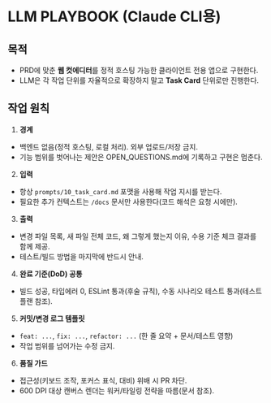 # LLM PLAYBOOK (Claude CLI용)

## 목적
- PRD에 맞춘 **웹 컷에디터**를 정적 호스팅 가능한 클라이언트 전용 앱으로 구현한다.
- LLM은 각 작업 단위를 자율적으로 확장하지 말고 **Task Card** 단위로만 진행한다.

## 작업 원칙
1) **경계**
- 백엔드 없음(정적 호스팅, 로컬 처리). 외부 업로드/저장 금지.
- 기능 범위를 벗어나는 제안은 OPEN_QUESTIONS.md에 기록하고 구현은 멈춘다.

2) **입력**
- 항상 `prompts/10_task_card.md` 포맷을 사용해 작업 지시를 받는다.
- 필요한 추가 컨텍스트는 `/docs` 문서만 사용한다(코드 해석은 요청 시에만).

3) **출력**
- 변경 파일 목록, 새 파일 전체 코드, 왜 그렇게 했는지 이유, 수용 기준 체크 결과를 함께 제공.
- 테스트/빌드 방법을 마지막에 반드시 안내.

4) **완료 기준(DoD) 공통**
- 빌드 성공, 타입에러 0, ESLint 통과(후술 규칙), 수동 시나리오 테스트 통과(테스트 플랜 참조).

5) **커밋/변경 로그 템플릿**
- `feat: ...`, `fix: ...`, `refactor: ...` (한 줄 요약 + 문서/테스트 영향)
- 작업 범위를 넘어가는 수정 금지.

6) **품질 가드**
- 접근성(키보드 조작, 포커스 표식, 대비) 위배 시 PR 차단.
- 600 DPI 대상 캔버스 렌더는 워커/타일링 전략을 따름(문서 참조).